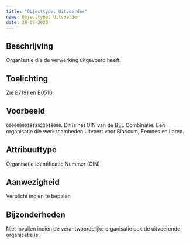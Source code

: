 ```yaml
---
title: "Objecttype: Uitvoerder"
name: Objecttype: Uitvoerder
date: 28-09-2020
---
```


## Beschrijving
Organisatie die de verwerking uitgevoerd heeft.

## Toelichting
Zie [B7191](./achtergronddocumentatie/ontwerp/artefacten/7191.md) en [B0516](./achtergronddocumentatie/ontwerp/artefacten/0516.md).

## Voorbeeld
`O00000001818523918000`. Dit is het OIN van de BEL Combinatie. Een organisatie die werkzaamheden uitvoert voor Blaricum, Eemnes en Laren.

## Attribuuttype
Organisatie Identificatie Nummer (OIN)

## Aanwezigheid
Verplicht indien te bepalen

## Bijzonderheden
Niet invullen indien de verantwoordelijke organisatie ook de uitvoerende organisatie is.
